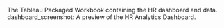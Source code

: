  The Tableau Packaged Workbook containing the HR dashboard and data.
dashboard_screenshot: A preview of the HR Analytics Dashboard.
